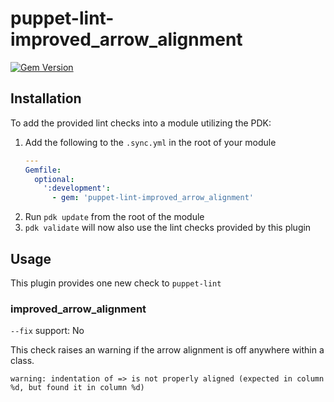 # puppet-lint-improved_arrow_alignment

[![Gem Version](https://badge.fury.io/rb/puppet-lint-improved_arrow_alignment.svg)](https://badge.fury.io/rb/puppet-lint-improved_arrow_alignment)

## Installation
To add the provided lint checks into a module utilizing the PDK:

1. Add the following to the `.sync.yml` in the root of your module
   ``` yaml
   ---
   Gemfile:
     optional:
       ':development':
         - gem: 'puppet-lint-improved_arrow_alignment'
   ```
2. Run `pdk update` from the root of the module
3. `pdk validate` will now also use the lint checks provided by this plugin

## Usage
This plugin provides one new check to `puppet-lint`

### **improved_arrow_alignment**
`--fix` support: No

This check raises an warning if the arrow alignment is off anywhere within a class.
```
warning: indentation of => is not properly aligned (expected in column %d, but found it in column %d)
```
